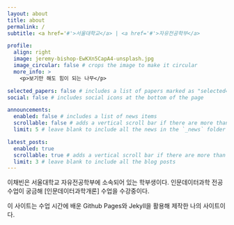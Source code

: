 ```yaml
---
layout: about
title: about
permalink: /
subtitle: <a href='#'>서울대학교</a> | <a href='#'>자유전공학부</a>

profile:
  align: right
  image: jeremy-bishop-EwKXn5CapA4-unsplash.jpg
  image_circular: false # crops the image to make it circular
  more_info: >
    <p>보기만 해도 힘이 되는 나무</p>

selected_papers: false # includes a list of papers marked as "selected={true}"
social: false # includes social icons at the bottom of the page

announcements:
  enabled: false # includes a list of news items
  scrollable: false # adds a vertical scroll bar if there are more than 3 news items
  limit: 5 # leave blank to include all the news in the `_news` folder

latest_posts:
  enabled: true
  scrollable: true # adds a vertical scroll bar if there are more than 3 new posts items
  limit: 3 # leave blank to include all the blog posts
---
```


이채빈은 서울대학교 자유전공학부에 소속되어 있는 학부생이다. 인문데이터과학 전공 수업이 궁금해 [인문데이터과학개론] 수업을 수강중이다.


이 사이트는 수업 시간에 배운 Github Pages와 Jekyll을 활용해 제작한 나의 사이트이다.
